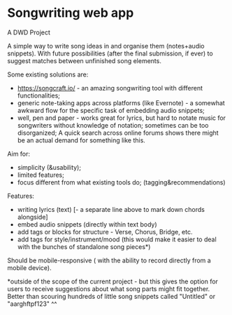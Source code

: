 # Songwriting web app
A DWD Project

A simple way to write song ideas in and organise them (notes+audio snippets).
With future possibilities (after the final submission, if ever) to suggest matches between unfinished song elements.

Some existing solutions are:
- https://songcraft.io/ - an amazing songwriting tool with different functionalities;  
- generic note-taking apps across platforms (like Evernote) - a somewhat awkward flow for the specific task of embedding audio snippets;
- well, pen and paper - works great for lyrics, but hard to notate music for songwriters without knowledge of notation; sometimes can be too disorganized;
A quick search across online forums shows there might be an actual demand for something like this.

Aim for:
- simplicity (&usability);
- limited features;
- focus different from what existing tools do; (tagging&recommendations)

Features:
- writing lyrics (text)
[- a separate line above to mark down chords alongside]
- embed audio snippets (directly within text body)
- add tags or blocks for structure - Verse, Chorus, Bridge, etc.
- add tags for style/instrument/mood (this would make it easier to deal with the bunches of standalone song pieces*)

Should be mobile-responsive ( with the ability to record directly from a mobile device).

*outside of the scope of the current project - but this gives the option for users to receive suggestions about what song parts might fit together. Better than scouring hundreds of little song snippets called "Untitled" or "aarghftpf123" ^^
